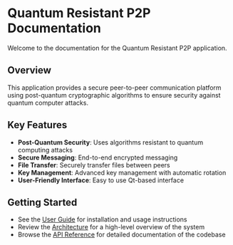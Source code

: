 # Quantum Resistant P2P Documentation

Welcome to the documentation for the Quantum Resistant P2P application.

## Overview

This application provides a secure peer-to-peer communication platform using post-quantum cryptographic algorithms to ensure security against quantum computer attacks.

## Key Features

- **Post-Quantum Security**: Uses algorithms resistant to quantum computing attacks
- **Secure Messaging**: End-to-end encrypted messaging
- **File Transfer**: Securely transfer files between peers
- **Key Management**: Advanced key management with automatic rotation
- **User-Friendly Interface**: Easy to use Qt-based interface

## Getting Started

- See the [User Guide](user-guide.md) for installation and usage instructions
- Review the [Architecture](architecture.md) for a high-level overview of the system
- Browse the [API Reference](api/app/index.md) for detailed documentation of the codebase